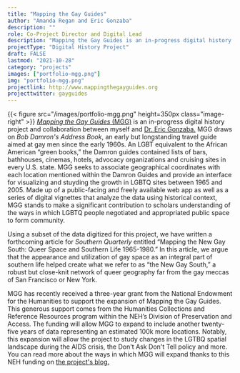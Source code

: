 ```yaml
---
title: "Mapping the Gay Guides"
author: "Amanda Regan and Eric Gonzaba"
description: ""
role: Co-Project Director and Digital Lead
description: "Mapping the Gay Guides is an in-progress digital history project that maps entries from the Bob Damron's Address Book, an early but longstanding travel guide aimed at gay men since the early 1960s."
projectType: "Digital History Project"
draft: FALSE
lastmod: "2021-10-28"
category: "projects"
images: ["portfolio-mgg.png"]
img: "portfolio-mgg.png"
projectlink: http://www.mappingthegayguides.org
projecttwitter: gayguides
---
```


{{< figure src="/images/portfolio-mgg.png" height=350px class="image-right" >}} [_Mapping the Gay Guides_ (MGG)](http://www.mappingthegayguides.org) is an in-progress digital history project and collaboration between myself and [Dr. Eric Gonzaba.](http://ericnolangonzaba.net/) MGG draws on _Bob Damron's Address Book_, an early but longstanding travel guide aimed at gay men since the early 1960s. An LGBT equivalent to the African American “green books,” the Damron guides contained lists of bars, bathhouses, cinemas, hotels, advocacy organizations and cruising sites in every U.S. state. MGG seeks to associate geographical coordinates with each location mentioned within the Damron Guides and provide an interface for visualizing and stuyding the growth in LGBTQ sites between 1965 and 2005. Made up of a public-facing and freely available web app as well as a series of digital vignettes that analyze the data using historical context, MGG stands to make a significant contribution to scholars understanding of the ways in which LGBTQ people negotiated and appropriated public space to form community.

Using a subset of the data digitized for this project, we have written a forthcoming article for _Southern Quarterly_ entitled “Mapping the New Gay South: Queer Space and Southern Life 1965-1980.” In this article, we argue that the appearance and utilization of gay space as an integral part of southern life helped create what we refer to as “the New Gay South,” a robust but close-knit network of queer geography far from the gay meccas of San Francisco or New York.

MGG has recently received a three-year grant from the National Endowment for the Humanities to support the expansion of Mapping the Gay Guides. This generous support comes from the Humanities Collections and Reference Resources program within the NEH’s Division of Preservation and Access. The funding will allow MGG to expand to include another twenty-five years of data representing an estimated 100k more locations. Notably, this expansion will allow the project to study changes in the LGTBQ spatial landscape during the AIDS crisis, the Don't Ask Don't Tell policy and more. You can read more about the ways in which MGG will expand thanks to this NEH funding on [the project's blog.](https://www.mappingthegayguides.org/news/neh-funding/)
